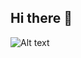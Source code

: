 ## Hi there 👋

![Alt text](https://spotify-recently-played-readme.vercel.app/api?user=ohdn_&width={width})
